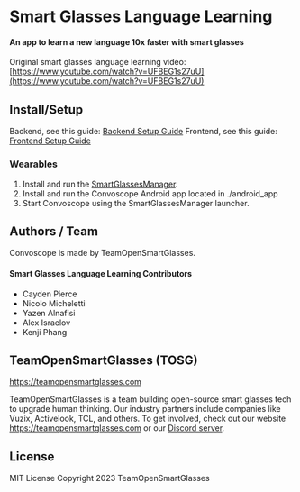 # Smart Glasses Language Learning

#### An app to learn a new language 10x faster with smart glasses

Original smart glasses language learning video: [https://www.youtube.com/watch?v=UFBEG1s27uU](https://www.youtube.com/watch?v=UFBEG1s27uU)

## Install/Setup

Backend, see this guide: [Backend Setup Guide](./server/README.md)
Frontend, see this guide: [Frontend Setup Guide](./web_frontend/README.md)

### Wearables

1. Install and run the [SmartGlassesManager](https://github.com/TeamOpenSmartGlasses/SmartGlassesManager).
2. Install and run the Convoscope Android app located in ./android_app
3. Start Convoscope using the SmartGlassesManager launcher.

## Authors / Team

Convoscope is made by TeamOpenSmartGlasses.

#### Smart Glasses Language Learning Contributors

- Cayden Pierce
- Nicolo Micheletti
- Yazen Alnafisi
- Alex Israelov
- Kenji Phang

## TeamOpenSmartGlasses (TOSG)

https://teamopensmartglasses.com

TeamOpenSmartGlasses is a team building open-source smart glasses tech to upgrade human thinking. Our industry partners include companies like Vuzix, Activelook, TCL, and others. To get involved, check out our website https://teamopensmartglasses.com or our [Discord server](https://discord.gg/bAKsjh8CtE).

## License

MIT License Copyright 2023 TeamOpenSmartGlasses
